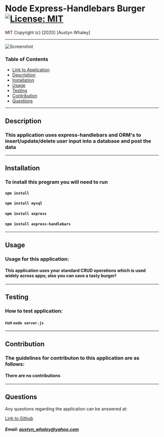 # Node Express-Handlebars Burger  [![License: MIT](https://img.shields.io/badge/License-MIT-brightgreen.svg)](https://opensource.org/licenses/MIT)
    
    
MIT
Copyright (c) [2020] [Austyn Whaley]

---


![Screenshot](public\assets\img\ZBSS.png)

### Table of Contents


- [Link to Application](#https://secret-forest-42388.herokuapp.com/)
- [Description](#description)
- [Installation](#installation)
- [Usage](#usage)
- [Testing](#Testing)
- [Contribution](#Contribution)
- [Questions](#Questions)
    

---


## Description

### This application uses express-handlebars and ORM's to insert/update/delete user input into a database and post the data

---

## Installation

### To install this program you will need to run

#### `npm install` 
#### `npm install mysql` 
#### `npm install express` 
#### `npm install express-handlebars`

---

## Usage

### Usage for this application:

#### This application uses your standard CRUD operations which is used widely across apps; also you can save a tasty burger!

---

## Testing

### How to test application:

#### run `node server.js`

---

## Contribution

### The guidelines for contributon to this application are as follows:

#### There are no contributions

---

## Questions

Any questions regarding the application can be answered at:

[Link to Github](https://github.com/austynwhaley/)
##### Email: austyn_whaley@yahoo.com
    
